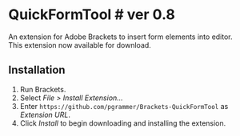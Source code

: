 # QuickFormTool # ver 0.8

An extension for Adobe Brackets to insert form elements into editor.<br>
This extension now available for download.<br>

## Installation ##
1. Run Brackets.<br>
2. Select _File > Install Extension..._<br>
3. Enter `https://github.com/pgrammer/Brackets-QuickFormTool` as _Extension URL_.<br>
4. Click _Install_ to begin downloading and installing the extension.<br>
